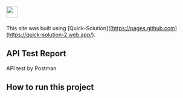# <img src="https://i.ibb.co/B3rpcB9/20220617-224257-0000-01.png"  width="30" height="30">  
This site was built using [Quick-Solution]([https://pages.github.com](https://quick-solution-2.web.app/).
## API Test Report
API test by Postman 
## How to run this project
